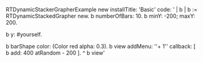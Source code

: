 RTDynamicStackerGrapherExample new installTitle: 'Basic' 
		code:
		'
| b |
b := RTDynamicStackedGrapher new.
b numberOfBars: 10.
b minY: -200; maxY: 200.

b y: #yourself.
 
b barShape color: (Color red alpha: 0.3).
b view addMenu: ''+ 1'' callback: [ b add: 400 atRandom - 200 ].
^ b view'
	